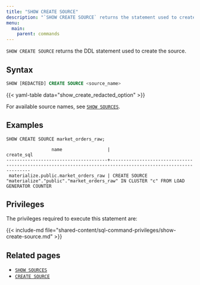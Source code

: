 ```yaml
---
title: "SHOW CREATE SOURCE"
description: "`SHOW CREATE SOURCE` returns the statement used to create the source."
menu:
  main:
    parent: commands
---
```


`SHOW CREATE SOURCE` returns the DDL statement used to create the source.

## Syntax

```sql
SHOW [REDACTED] CREATE SOURCE <source_name>
```

{{< yaml-table data="show_create_redacted_option" >}}

For available source names, see [`SHOW SOURCES`](/sql/show-sources).

## Examples

```mzsql
SHOW CREATE SOURCE market_orders_raw;
```

```nofmt
                 name                 |                                      create_sql
--------------------------------------+--------------------------------------------------------------------------------------------------------------
 materialize.public.market_orders_raw | CREATE SOURCE "materialize"."public"."market_orders_raw" IN CLUSTER "c" FROM LOAD GENERATOR COUNTER
```

## Privileges

The privileges required to execute this statement are:

{{< include-md
file="shared-content/sql-command-privileges/show-create-source.md" >}}

## Related pages

- [`SHOW SOURCES`](../show-sources)
- [`CREATE SOURCE`](../create-source)
